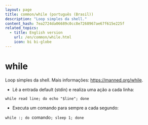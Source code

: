 ```yaml
---
layout: page
title: common/while (português (Brasil))
description: "Loop simples da shell."
content_hash: 7ea2724da06689c0cc8e7268967ae67f615e225f
related_topics:
  - title: English version
    url: /en/common/while.html
    icon: bi bi-globe
---
```

# while

Loop simples da shell.
Mais informações: <https://manned.org/while>.

- Lê a entrada default (stdin) e realiza uma ação a cada linha:

`while read line; do echo "$line"; done`

- Executa um comando para sempre a cada segundo:

`while :; do `<span class="tldr-var badge badge-pill bg-dark-lm bg-white-dm text-white-lm text-dark-dm font-weight-bold">comando</span>`; sleep 1; done`

